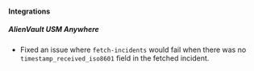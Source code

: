
#### Integrations
##### AlienVault USM Anywhere
- Fixed an issue where `fetch-incidents` would fail when there was no `timestamp_received_iso8601` field in the fetched incident.
